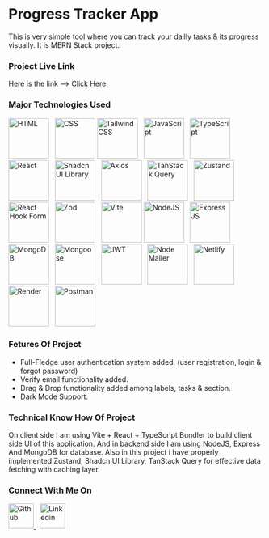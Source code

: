 # Progress Tracker App

This is very simple tool where you can track your dailly tasks & its progress visually. It is MERN Stack project.

### Project Live Link

Here is the link --> <a href="#" title="Click Here" target="_blank">Click Here</a>

### Major Technologies Used

<p>
    <img src="https://lh3.googleusercontent.com/u/0/d/1jFNyVjbZX7D0mSqp_zwuolZp4igCfIPe=w1920-h953-iv1" width="80px" height="80px" alt="HTML" />
    &nbsp;
    <img src="https://lh3.googleusercontent.com/u/0/d/18ZG5jUJnQYvnCfhz-QjIqp_r79oj0h0z=w1920-h653-iv1" width="80px" height="80px" alt="CSS" />
    <img src="https://lh3.googleusercontent.com/u/0/d/1bSi2ry1Sie7n1orTcktXzE6e_yWosZOS=w1920-h653-iv1" width="80px" height="80px" alt="Tailwind CSS" />
    &nbsp;
    <img src="https://lh3.googleusercontent.com/u/0/d/1DcPW9SVkmSb8KHCRVhYfJbfWBJVgW5RJ=w1920-h653-iv1" width="80px" height="80px" alt="JavaScript" />
    &nbsp;
    <img src="https://lh3.googleusercontent.com/u/0/d/1OH9C04pRI59fElV7sNOC00qSByy0zPtV=w1920-h653-iv1" width="80px" height="80px" alt="TypeScript" />
    &nbsp;
    <img src="https://lh3.googleusercontent.com/u/0/d/1VIAWOIpzzp9RQdRgmtG3m8v3S7_61S2z=w1920-h653-iv1" width="80px" height="80px" alt="React" />
    &nbsp;
    <img src="https://lh3.googleusercontent.com/u/0/d/1a7ZyS8XU7M6dgE2bEzAnZVlRofdrNjEz=w1920-h912-iv1" width="80px" height="80px" alt="Shadcn UI Library" />
    &nbsp;
    <img src="https://lh3.googleusercontent.com/u/0/d/1rbgc32lID9dkG7LXk014YI_a_Gy2joSK=w1920-h537-iv1" width="80px" height="80px" alt="Axios" />
    &nbsp;
    <img src="https://lh3.googleusercontent.com/u/0/d/1zl75JX-tMdWX9zEzscpluPFGEKteOFCB=w1920-h537-iv1" width="80px" height="80px" alt="TanStack Query" />
    &nbsp;
    <img src="https://lh3.googleusercontent.com/u/0/d/1O7BSc9cZou02JsWMYnGXwfeMlzxlDPFl=w1920-h537-iv1" width="80px" height="80px" alt="Zustand" />
    &nbsp;
    <img src="https://lh3.googleusercontent.com/u/0/d/1K3E3CVm9ouSwDOhN15u5UB0h6jcvLLdq=w1920-h953-iv1" width="80px" height="80px" alt="React Hook Form" />
    &nbsp;
    <img src="https://lh3.googleusercontent.com/u/0/d/1QJlNjB3cpMjzQKmGBXmzxIPZTbyb2-dH=w1920-h653-iv1" width="80px" height="80px" alt="Zod" />
    &nbsp;
    <img src="https://lh3.googleusercontent.com/u/0/d/1b7vQkmC28l8Ex4Z7cIcWJz_wbNkYGu1f=w1920-h653-iv1" width="80px" height="80px" alt="Vite" />
    <img src="https://lh3.googleusercontent.com/u/0/d/1VY4HZL_EShi-S2PFmq3BnsjHPR97ZUFi=w1920-h653-iv1" width="80px" height="80px" alt="NodeJS" />
    &nbsp;
    <img src="https://lh3.googleusercontent.com/u/0/d/1GzJKxt74lzm6b8-BF7zMDLjPhFa7vf-y=w1920-h653-iv1" width="80px" height="80px" alt="Express JS" />
    &nbsp;
    <img src="https://lh3.googleusercontent.com/u/0/d/1O66qNTKcLB-cC6ULNygg5a8I85Hw-jPJ=w1920-h653-iv1" width="80px" height="80px" alt="MongoDB" />
    &nbsp;
    <img src="https://lh3.googleusercontent.com/u/0/d/1vGnvO4RmRqsKUowK4tkFnEn1W8VqQPQf=w1920-h653-iv1" width="80px" height="80px" alt="Mongoose" />
    &nbsp;
    <img src="https://lh3.googleusercontent.com/u/0/d/1_3g-5dTv39C3rZgZE6Bjs981u2IJvqbk=w1920-h537-iv1" width="80px" height="80px" alt="JWT" />
    &nbsp;
    <img src="https://lh3.googleusercontent.com/u/0/d/1WcEZ57YEdaZ9IzgnneLRa1CcJW9FO2od=w1920-h653-iv1" width="80px" height="80px" alt="Node Mailer" />
    &nbsp;
    <img src="https://lh3.googleusercontent.com/u/0/d/1W0Xq_ePgZR0VUGz_zuIgJz0eJwF9C-dj=w1920-h953-iv1" width="80px" height="80px" alt="Netlify" />
    &nbsp;
    <img src="https://lh3.googleusercontent.com/u/0/d/1-Z84rr8T9IQFfMIvZ_NEXZG6w-4b2GAJ=w1920-h653-iv1" width="80px" height="80px" alt="Render" />
    &nbsp;
    <img src="https://lh3.googleusercontent.com/u/0/d/1HkY6a17ZlhALhXnx-bwMFgHs26Smh7_j=w1920-h537-iv1" width="80px" height="80px" alt="Postman" />
</p>

### Fetures Of Project

- Full-Fledge user authentication system added. (user registration, login & forgot password)
- Verify email functionality added.
- Drag & Drop functionality added among labels, tasks & section.
- Dark Mode Support.

### Technical Know How Of Project

On client side I am using Vite + React + TypeScript Bundler to build client side UI of this application. And in backend side I am using NodeJS, Express And MongoDB for database. Also in this project i have properly implemented Zustand, Shadcn UI Library, TanStack Query for effective data fetching with caching layer.

### Connect With Me On

<p>
    <a href="https://github.com/gandharthakar" title="Follow me on GitHub" target="_blank">
        <img src="https://lh3.googleusercontent.com/u/0/d/1KH-v3RaYkWsz2nNOJoQ4rcrPtuLvQL_h=w1920-h653-iv1" width="50px" height="50px" alt="Github" />
    </a>
    &nbsp;
    <a href="https://www.linkedin.com/in/gandhar-thakar-1b9650148/" title="Follow me on Linkedin" target="_blank">
        <img src="https://lh3.googleusercontent.com/u/0/d/1PhmhEc47lub4fPQy7DFOEjq-gRQVd5QU=w1920-h653-iv1" width="50px" height="50px" alt="Linkedin" />
    </a>
</p>
